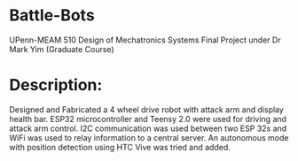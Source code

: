 # Battle-Bots
UPenn-MEAM 510 Design of Mechatronics Systems Final Project under Dr Mark Yim (Graduate Course)


# Description:

Designed and Fabricated a 4 wheel drive robot with attack arm and display health bar. ESP32 microcontroller and Teensy 2.0 were used for driving and attack arm control. I2C communication was used between two ESP 32s and WiFi was used to relay information to a central server. An autonomous mode with position detection using HTC Vive was tried and added.
